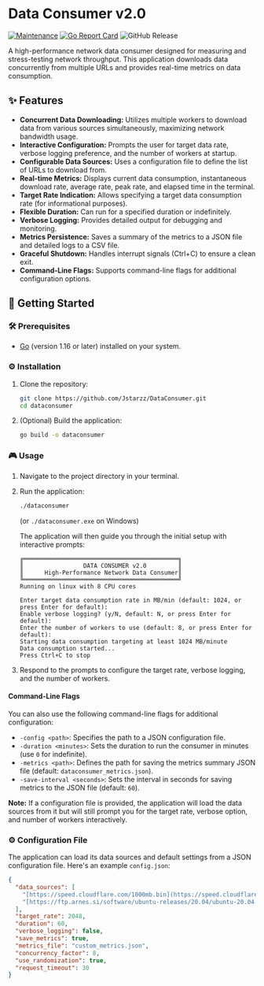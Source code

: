 # Data Consumer v2.0

[![Maintenance](https://img.shields.io/badge/Maintained%3F-yes-green.svg)](https://github.com/Jstarzz)
[![Go Report Card](https://img.shields.io/badge/Report%3F-A+-green.svg)](https://goreportcard.com/report/github.com/Jstarzz/DataConsumer)
![GitHub Release](https://github.com/Jstarzz/DataConsumer.git)

A high-performance network data consumer designed for measuring and stress-testing network throughput. This application downloads data concurrently from multiple URLs and provides real-time metrics on data consumption.

## ✨ Features

* **Concurrent Data Downloading:** Utilizes multiple workers to download data from various sources simultaneously, maximizing network bandwidth usage.
* **Interactive Configuration:** Prompts the user for target data rate, verbose logging preference, and the number of workers at startup.
* **Configurable Data Sources:** Uses a configuration file to define the list of URLs to download from.
* **Real-time Metrics:** Displays current data consumption, instantaneous download rate, average rate, peak rate, and elapsed time in the terminal.
* **Target Rate Indication:** Allows specifying a target data consumption rate (for informational purposes).
* **Flexible Duration:** Can run for a specified duration or indefinitely.
* **Verbose Logging:** Provides detailed output for debugging and monitoring.
* **Metrics Persistence:** Saves a summary of the metrics to a JSON file and detailed logs to a CSV file.
* **Graceful Shutdown:** Handles interrupt signals (Ctrl+C) to ensure a clean exit.
* **Command-Line Flags:** Supports command-line flags for additional configuration options.

## 🚀 Getting Started

### 🛠️ Prerequisites

* [Go](https://go.dev/dl/) (version 1.16 or later) installed on your system.

### ⚙️ Installation

1.  Clone the repository:
    ```bash
    git clone https://github.com/Jstarzz/DataConsumer.git
    cd dataconsumer
    ```
2.  (Optional) Build the application:
    ```bash
    go build -o dataconsumer
    ```

### 🎮 Usage

1.  Navigate to the project directory in your terminal.
2.  Run the application:
    ```bash
    ./dataconsumer
    ```
    (or `./dataconsumer.exe` on Windows)

    The application will then guide you through the initial setup with interactive prompts:

    ```
    ╔════════════════════════════════════════════╗
    ║                 DATA CONSUMER v2.0         ║
    ║      High-Performance Network Data Consumer║
    ╚════════════════════════════════════════════╝
    Running on linux with 8 CPU cores

    Enter target data consumption rate in MB/min (default: 1024, or press Enter for default):
    Enable verbose logging? (y/N, default: N, or press Enter for default):
    Enter the number of workers to use (default: 8, or press Enter for default):
    Starting data consumption targeting at least 1024 MB/minute
    Data consumption started...
    Press Ctrl+C to stop
    ```

3.  Respond to the prompts to configure the target rate, verbose logging, and the number of workers.

#### Command-Line Flags

You can also use the following command-line flags for additional configuration:

* `-config <path>`: Specifies the path to a JSON configuration file.
* `-duration <minutes>`: Sets the duration to run the consumer in minutes (use `0` for indefinite).
* `-metrics <path>`: Defines the path for saving the metrics summary JSON file (default: `dataconsumer_metrics.json`).
* `-save-interval <seconds>`: Sets the interval in seconds for saving metrics to the JSON file (default: `60`).

**Note:** If a configuration file is provided, the application will load the data sources from it but will still prompt you for the target rate, verbose option, and number of workers interactively.

### ⚙️ Configuration File

The application can load its data sources and default settings from a JSON configuration file. Here's an example `config.json`:

```json
{
  "data_sources": [
    "[https://speed.cloudflare.com/1000mb.bin](https://speed.cloudflare.com/1000mb.bin)",
    "[https://ftp.arnes.si/software/ubuntu-releases/20.04/ubuntu-20.04.3-desktop-amd64.iso](https://ftp.arnes.si/software/ubuntu-releases/20.04/ubuntu-20.04.3-desktop-amd64.iso)"
  ],
  "target_rate": 2048,
  "duration": 60,
  "verbose_logging": false,
  "save_metrics": true,
  "metrics_file": "custom_metrics.json",
  "concurrency_factor": 8,
  "use_randomization": true,
  "request_timeout": 30
}
